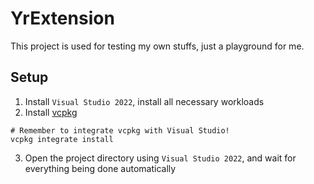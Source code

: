 ﻿# YrExtension

This project is used for testing my own stuffs, just a playground for me.

## Setup
1. Install `Visual Studio 2022`, install all necessary workloads
2. Install [vcpkg](https://github.com/microsoft/vcpkg)
```
# Remember to integrate vcpkg with Visual Studio!
vcpkg integrate install
```
3. Open the project directory using `Visual Studio 2022`, and wait for everything being done automatically